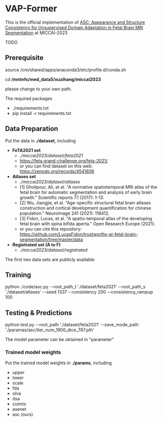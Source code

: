 # VAP-Former

This is the official implementation of [ASC: Appearance and Structure Consistency for Unsupervised Domain Adaptation in Fetal Brain MRI Segmentation](https://arxiv.org/abs/2310.14172) at MICCAI-2023

TODO

## Prerequisite

source /cm/shared/apps/anaconda3/etc/profile.d/conda.sh

cd **/mntnfs/med_data5/xuzihang/miccai2023**

please change to your own path.

The required packages

- ./requirements.txt
- pip install -r requirements.txt

## Data Preparation

Put the data in **./dataset**, including

- **FeTA2021 set**	
  - *./miccai2023/dataset/feta2021*
  - https://feta.grand-challenge.org/feta-2021/
  - or you can find dataset on this web: https://zenodo.org/records/4541606
- **Atlases set**	
  - *./miccai2023/dataset/atlases*
  - [1] Gholipour, Ali, et al. "A normative spatiotemporal MRI atlas of the fetal brain for automatic segmentation and analysis of early brain growth." Scientific reports 7.1 (2017): 1-13.
  - [2] Wu, Jiangjie, et al. "Age-specific structural fetal brain atlases construction and cortical development quantification for chinese population." Neuroimage 241 (2021): 118412.
  - [3] Fidon, Lucas, et al. "A spatio-temporal atlas of the developing fetal brain with spina bifida aperta." Open Research Europe (2021).
  - or you can cite this repository: https://github.com/LucasFidon/trustworthy-ai-fetal-brain-segmentation/tree/master/data
- **Registrated set (A to F)**	
  - *./miccai2023/dataset/registrated*
  
The first two data sets are publicly available

## Training

python ./code/asc.py --root_path_t './dataset/feta2021' --root_path_s './dataset/atlases' --seed 1337 --consistency 200 --consistency_rampup 100

## Testing & Predictions

python test.py --root_path './dataset/feta2021' --save_mode_path './paramas/asc/iter_num_1900_dice_787.pth'

The model parameter can be obtained in "parameter"

### Trained model weights

Put the trained model weights in **./params**, including

- upper
- lower
- scale
- fda
- olva
- dsa
- cutmix
- asenet
- asc (ours)

